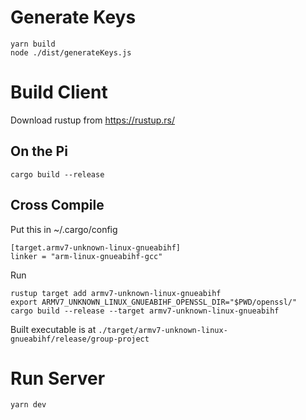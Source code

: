 # Generate Keys

```
yarn build
node ./dist/generateKeys.js
```

# Build Client

Download rustup from https://rustup.rs/

## On the Pi

```
cargo build --release
```

## Cross Compile

Put this in ~/.cargo/config

```
[target.armv7-unknown-linux-gnueabihf]
linker = "arm-linux-gnueabihf-gcc"
```

Run

```
rustup target add armv7-unknown-linux-gnueabihf
export ARMV7_UNKNOWN_LINUX_GNUEABIHF_OPENSSL_DIR="$PWD/openssl/"
cargo build --release --target armv7-unknown-linux-gnueabihf
```

Built executable is at `./target/armv7-unknown-linux-gnueabihf/release/group-project`

# Run Server

```
yarn dev
```
